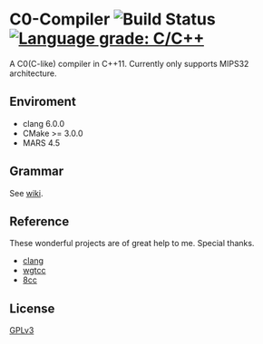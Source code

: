 # C0-Compiler ![Build Status](https://travis-ci.com/biopuppet/C0-Compiler.svg?branch=master) [![Language grade: C/C++](https://img.shields.io/lgtm/grade/cpp/g/biopuppet/C0-Compiler.svg?logo=lgtm&logoWidth=18)](https://lgtm.com/projects/g/biopuppet/C0-Compiler/context:cpp)
A C0(C-like) compiler in C++11.
Currently only supports MIPS32 architecture.


## Enviroment
- clang 6.0.0
- CMake >= 3.0.0
- MARS 4.5

## Grammar
See [wiki](https://github.com/biopuppet/C0-Compiler/wiki).

## Reference
These wonderful projects are of great help to me. Special thanks.

- [clang](https://clang.llvm.org/)
- [wgtcc](https://github.com/wgtdkp/wgtcc)
- [8cc](https://github.com/rui314/8cc)

## License
[GPLv3](LICENSE)
